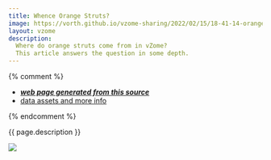 ```yaml
---
title: Whence Orange Struts?
image: https://vorth.github.io/vzome-sharing/2022/02/15/18-41-14-orange-red-demo/orange-red-demo.png
layout: vzome
description:
  Where do orange struts come from in vZome?
  This article answers the question in some depth.
---
```


{% comment %}
 - [***web page generated from this source***][post]
 - [data assets and more info][github]

[post]: <https://vorth.github.io/vzome-sharing/2022/02/15/orange-red-demo-18-41-14.html>
[github]: <https://github.com/vorth/vzome-sharing/tree/main/2022/02/15/18-41-14-orange-red-demo/>
{% endcomment %}

{{ page.description }}

<vzome-viewer style="width: 100%; height: 65vh;"
       src="https://vorth.github.io/vzome-sharing/2022/02/15/18-41-14-orange-red-demo/orange-red-demo.vZome" >
  <img src="https://vorth.github.io/vzome-sharing/2022/02/15/18-41-14-orange-red-demo/orange-red-demo.png" />
</vzome-viewer>
